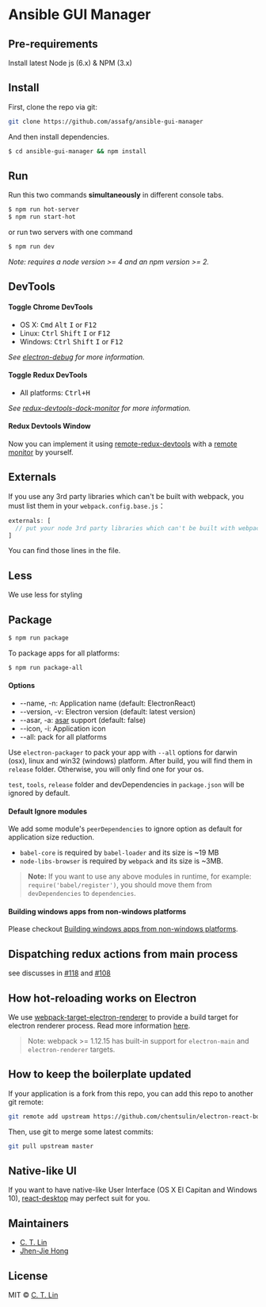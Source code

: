 # Ansible GUI Manager


## Pre-requirements
Install latest Node js (6.x) & NPM (3.x)

## Install

First, clone the repo via git:

```bash
git clone https://github.com/assafg/ansible-gui-manager
```

And then install dependencies.

```bash
$ cd ansible-gui-manager && npm install
```


## Run

Run this two commands __simultaneously__ in different console tabs.

```bash
$ npm run hot-server
$ npm run start-hot
```

or run two servers with one command

```bash
$ npm run dev
```

*Note: requires a node version >= 4 and an npm version >= 2.*


## DevTools

#### Toggle Chrome DevTools

- OS X: <kbd>Cmd</kbd> <kbd>Alt</kbd> <kbd>I</kbd> or <kbd>F12</kbd>
- Linux: <kbd>Ctrl</kbd> <kbd>Shift</kbd> <kbd>I</kbd> or <kbd>F12</kbd>
- Windows: <kbd>Ctrl</kbd> <kbd>Shift</kbd> <kbd>I</kbd> or <kbd>F12</kbd>

*See [electron-debug](https://github.com/sindresorhus/electron-debug) for more information.*

#### Toggle Redux DevTools

- All platforms: <kbd>Ctrl+H</kbd>

*See [redux-devtools-dock-monitor](https://github.com/gaearon/redux-devtools-dock-monitor) for more information.*

#### Redux Devtools Window

Now you can implement it using [remote-redux-devtools](https://github.com/zalmoxisus/remote-redux-devtools) with a [remote monitor](https://github.com/zalmoxisus/remote-redux-devtools#remote-monitoring) by yourself.


## Externals

If you use any 3rd party libraries which can't be built with webpack, you must list them in your `webpack.config.base.js`：

```javascript
externals: [
  // put your node 3rd party libraries which can't be built with webpack here (mysql, mongodb, and so on..)
]
```

You can find those lines in the file.


## Less

We use less for styling

## Package

```bash
$ npm run package
```

To package apps for all platforms:

```bash
$ npm run package-all
```

#### Options

- --name, -n: Application name (default: ElectronReact)
- --version, -v: Electron version (default: latest version)
- --asar, -a: [asar](https://github.com/atom/asar) support (default: false)
- --icon, -i: Application icon
- --all: pack for all platforms

Use `electron-packager` to pack your app with `--all` options for darwin (osx), linux and win32 (windows) platform. After build, you will find them in `release` folder. Otherwise, you will only find one for your os.

`test`, `tools`, `release` folder and devDependencies in `package.json` will be ignored by default.

#### Default Ignore modules

We add some module's `peerDependencies` to ignore option as default for application size reduction.

- `babel-core` is required by `babel-loader` and its size is ~19 MB
- `node-libs-browser` is required by `webpack` and its size is ~3MB.

> **Note:** If you want to use any above modules in runtime, for example: `require('babel/register')`, you should move them from `devDependencies` to `dependencies`.

#### Building windows apps from non-windows platforms

Please checkout [Building windows apps from non-windows platforms](https://github.com/maxogden/electron-packager#building-windows-apps-from-non-windows-platforms).

## Dispatching redux actions from main process

see discusses in [#118](https://github.com/chentsulin/electron-react-boilerplate/issues/118) and [#108](https://github.com/chentsulin/electron-react-boilerplate/issues/108)

## How hot-reloading works on Electron

We use [webpack-target-electron-renderer](https://github.com/chentsulin/webpack-target-electron-renderer) to provide a build target for electron renderer process. Read more information [here](https://github.com/chentsulin/webpack-target-electron-renderer#how-this-module-works).

> Note: webpack >= 1.12.15 has built-in support for `electron-main` and `electron-renderer` targets.

## How to keep the boilerplate updated

If your application is a fork from this repo, you can add this repo to another git remote:

```sh
git remote add upstream https://github.com/chentsulin/electron-react-boilerplate.git
```

Then, use git to merge some latest commits:

```sh
git pull upstream master
```

## Native-like UI

If you want to have native-like User Interface (OS X El Capitan and Windows 10), [react-desktop](https://github.com/gabrielbull/react-desktop) may perfect suit for you.


## Maintainers

- [C. T. Lin](https://github.com/chentsulin)
- [Jhen-Jie Hong](https://github.com/jhen0409)


## License
MIT © [C. T. Lin](https://github.com/chentsulin)

[npm-image]: https://img.shields.io/npm/v/electron-react-boilerplate.svg?style=flat-square
[npm-url]: https://npmjs.org/package/electron-react-boilerplate
[travis-image]: https://travis-ci.org/chentsulin/electron-react-boilerplate.svg?branch=master
[travis-url]: https://travis-ci.org/chentsulin/electron-react-boilerplate
[david_img]: https://img.shields.io/david/chentsulin/electron-react-boilerplate.svg
[david_site]: https://david-dm.org/chentsulin/electron-react-boilerplate
